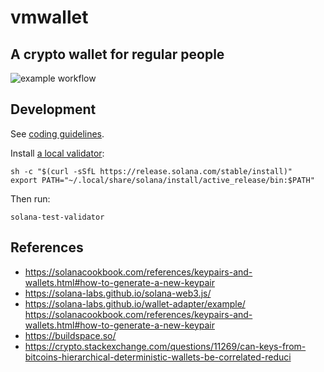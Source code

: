 # vmwallet

## A crypto wallet for regular people

![example workflow](https://github.com/mikemaccana/vmwallet/actions/workflows/tests/badge.svg)

## Development

See [coding guidelines](CODING_GUIDELINES.md).

Install [a local validator](https://solanacookbook.com/references/local-development.html#starting-a-local-validator):

```
sh -c "$(curl -sSfL https://release.solana.com/stable/install)"
export PATH="~/.local/share/solana/install/active_release/bin:$PATH"
```

Then run:

```
solana-test-validator
```

## References

- https://solanacookbook.com/references/keypairs-and-wallets.html#how-to-generate-a-new-keypair
- https://solana-labs.github.io/solana-web3.js/
- https://solana-labs.github.io/wallet-adapter/example/
  https://solanacookbook.com/references/keypairs-and-wallets.html#how-to-generate-a-new-keypair
- https://buildspace.so/
- https://crypto.stackexchange.com/questions/11269/can-keys-from-bitcoins-hierarchical-deterministic-wallets-be-correlated-reduci
